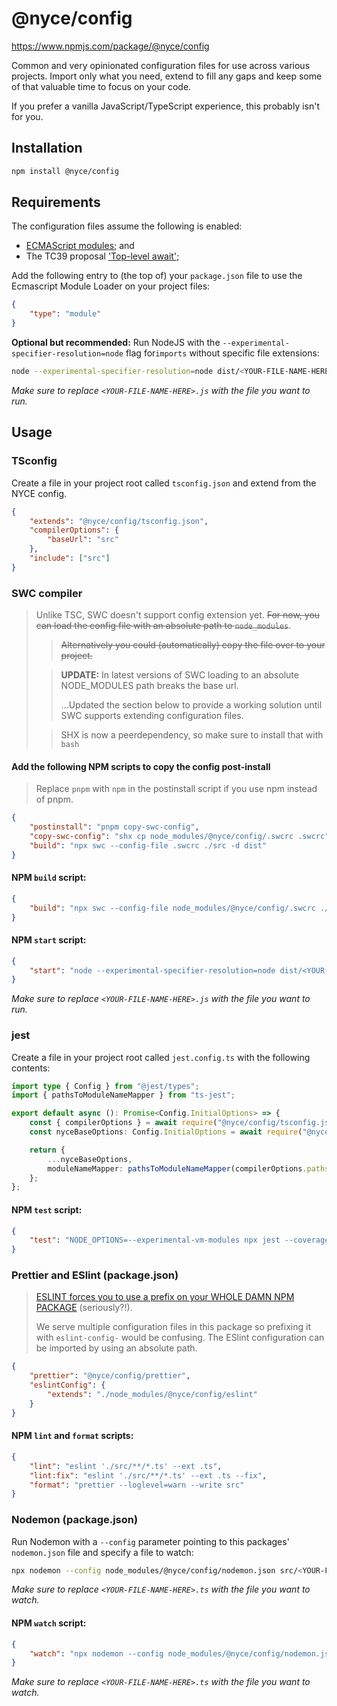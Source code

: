# @nyce/config

https://www.npmjs.com/package/@nyce/config

Common and very opinionated configuration files for use across various projects. Import only what you need, extend to fill any gaps and keep some of that valuable time to focus on your code.

If you prefer a vanilla JavaScript/TypeScript experience, this probably isn't for you.

## Installation

```bash
npm install @nyce/config
```

## Requirements

The configuration files assume the following is enabled:

-   [ECMAScript modules](https://nodejs.org/api/esm.html#modules-ecmascript-modules); and
-   The TC39 proposal ['Top-level await'](https://github.com/tc39/proposal-top-level-await);

Add the following entry to (the top of) your `package.json` file to use the Ecmascript Module Loader on your project files:

```json
{
    "type": "module"
}
```

**Optional but recommended:** Run NodeJS with the `--experimental-specifier-resolution=node` flag for`imports` without specific file extensions:

```bash
node --experimental-specifier-resolution=node dist/<YOUR-FILE-NAME-HERE>.js
```

_Make sure to replace `<YOUR-FILE-NAME-HERE>.js` with the file you want to run._

## Usage

### TSconfig

Create a file in your project root called `tsconfig.json` and extend from the NYCE config.

```json
{
    "extends": "@nyce/config/tsconfig.json",
    "compilerOptions": {
        "baseUrl": "src"
    },
    "include": ["src"]
}
```

### SWC compiler

> Unlike TSC, SWC doesn't support config extension yet. ~~For now, you can load the config file with an absolute path to `node_modules`~~.
>
> > ~~Alternatively you could (automatically) copy the file over to your project.~~
>
> > **UPDATE:** In latest versions of SWC loading to an absolute NODE_MODULES path breaks the base url.
> >
> > ...Updated the section below to provide a working solution until SWC supports extending configuration files.
>
> > SHX is now a peerdependency, so make sure to install that with
> > `bash `

#### Add the following NPM scripts to copy the config post-install

> Replace `pnpm` with `npm` in the postinstall script if you use npm instead of pnpm.

```json
{
    "postinstall": "pnpm copy-swc-config",
    "copy-swc-config": "shx cp node_modules/@nyce/config/.swcrc .swcrc",
    "build": "npx swc --config-file .swcrc ./src -d dist"
}
```

#### NPM `build` script:

```json
{
    "build": "npx swc --config-file node_modules/@nyce/config/.swcrc ./src -d dist"
}
```

#### NPM `start` script:

```json
{
    "start": "node --experimental-specifier-resolution=node dist/<YOUR-FILE-NAME-HERE>.js"
}
```

_Make sure to replace `<YOUR-FILE-NAME-HERE>.js` with the file you want to run._

### jest

Create a file in your project root called `jest.config.ts` with the following contents:

```typescript
import type { Config } from "@jest/types";
import { pathsToModuleNameMapper } from "ts-jest";

export default async (): Promise<Config.InitialOptions> => {
    const { compilerOptions } = await require("@nyce/config/tsconfig.json");
    const nyceBaseOptions: Config.InitialOptions = await require("@nyce/config/jest.cjs");

    return {
        ...nyceBaseOptions,
        moduleNameMapper: pathsToModuleNameMapper(compilerOptions.paths, { prefix: "<rootDir>/src/" }) ?? {},
    };
};
```

#### NPM `test` script:

```json
{
    "test": "NODE_OPTIONS=--experimental-vm-modules npx jest --coverage"
}
```

### Prettier and ESlint (package.json)

> [ESLINT forces you to use a prefix on your WHOLE DAMN NPM PACKAGE](https://eslint.org/docs/latest/developer-guide/shareable-configs#npm-scoped-modules) (seriously?!).
>
> We serve multiple configuration files in this package so prefixing it with `eslint-config-` would be confusing. The ESlint configuration can be imported by using an absolute path.

```json
{
    "prettier": "@nyce/config/prettier",
    "eslintConfig": {
        "extends": "./node_modules/@nyce/config/eslint"
    }
}
```

#### NPM `lint` and `format` scripts:

```json
{
    "lint": "eslint './src/**/*.ts' --ext .ts",
    "lint:fix": "eslint './src/**/*.ts' --ext .ts --fix",
    "format": "prettier --loglevel=warn --write src"
}
```

### Nodemon (package.json)

Run Nodemon with a `--config` parameter pointing to this packages' `nodemon.json` file and specify a file to watch:

```bash
npx nodemon --config node_modules/@nyce/config/nodemon.json src/<YOUR-FILE-NAME-HERE>.ts"
```

_Make sure to replace `<YOUR-FILE-NAME-HERE>.ts` with the file you want to watch._

#### NPM `watch` script:

```json
{
    "watch": "npx nodemon --config node_modules/@nyce/config/nodemon.json src/<YOUR-FILE-NAME-HERE>.ts"
}
```

_Make sure to replace `<YOUR-FILE-NAME-HERE>.ts` with the file you want to watch._
